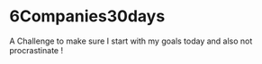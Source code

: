 # 6Companies30days
 A Challenge to make sure I start with my goals today and also not procrastinate !
